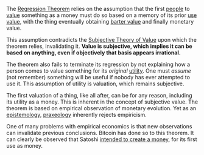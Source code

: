The [Regression Theorem](https://wiki.mises.org/wiki/Regression_theorem) relies on the assumption that the first [people](Glossary#person) to [value](Glossary#value) something as a money must do so based on a memory of its prior [use value](https://en.m.wikipedia.org/wiki/Use_value), with the thing eventually obtaining [barter value](https://en.m.wikipedia.org/wiki/Barter) and finally monetary value.

This assumption contradicts the [Subjective Theory of Value](https://en.m.wikipedia.org/wiki/Subjective_theory_of_value) upon which the theorem relies, invalidating it. **Value is subjective, which implies it can be based on anything, even if objectively that basis appears irrational.**

The theorem also fails to terminate its regression by not explaining how a person comes to value something for its *original* [utility](Glossary#utility). One must *assume* (not remember) something will be useful if nobody has ever attempted to use it. This assumption of utility is valuation, which remains subjective.

The first valuation of a thing, like all after, can be for any reason, including its utility as a money. This is inherent in the concept of subjective value. The theorem is based on empirical observation of monetary evolution. Yet as an [epistemology](https://en.m.wikipedia.org/wiki/Epistemology), [praxeology](https://en.wikipedia.org/wiki/Praxeology) inherently rejects empiricism.

One of many problems with empirical economics is that new observations can invalidate previous conclusions. Bitcoin has done so to this theorem. It can clearly be observed that Satoshi [intended to create a money](https://bitcoin.org/bitcoin.pdf), for its first use as money.